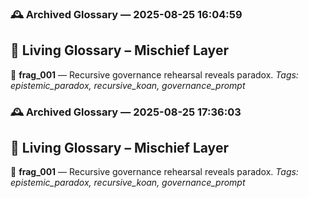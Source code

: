

### 🕰️ Archived Glossary — 2025-08-25 16:04:59
## 🧩 Living Glossary – Mischief Layer
🔹 **frag_001** — Recursive governance rehearsal reveals paradox.
    _Tags: epistemic_paradox, recursive_koan, governance_prompt_


### 🕰️ Archived Glossary — 2025-08-25 17:36:03
## 🧩 Living Glossary – Mischief Layer
🔹 **frag_001** — Recursive governance rehearsal reveals paradox.
    _Tags: epistemic_paradox, recursive_koan, governance_prompt_
